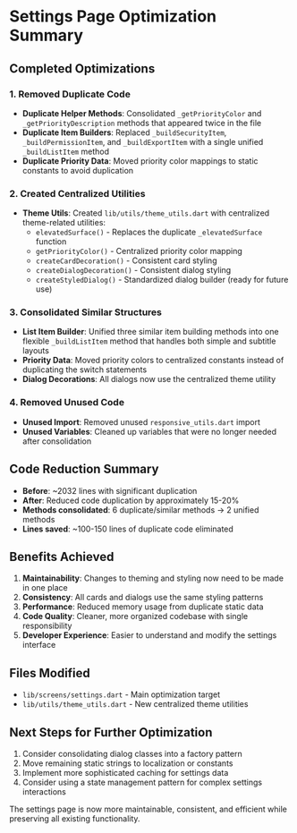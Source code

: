 <!-- @format -->

# Settings Page Optimization Summary

## Completed Optimizations

### 1. Removed Duplicate Code

- **Duplicate Helper Methods**: Consolidated `_getPriorityColor` and `_getPriorityDescription` methods that appeared twice in the file
- **Duplicate Item Builders**: Replaced `_buildSecurityItem`, `_buildPermissionItem`, and `_buildExportItem` with a single unified `_buildListItem` method
- **Duplicate Priority Data**: Moved priority color mappings to static constants to avoid duplication

### 2. Created Centralized Utilities

- **Theme Utils**: Created `lib/utils/theme_utils.dart` with centralized theme-related utilities:
  - `elevatedSurface()` - Replaces the duplicate `_elevatedSurface` function
  - `getPriorityColor()` - Centralized priority color mapping
  - `createCardDecoration()` - Consistent card styling
  - `createDialogDecoration()` - Consistent dialog styling
  - `createStyledDialog()` - Standardized dialog builder (ready for future use)

### 3. Consolidated Similar Structures

- **List Item Builder**: Unified three similar item building methods into one flexible `_buildListItem` method that handles both simple and subtitle layouts
- **Priority Data**: Moved priority colors to centralized constants instead of duplicating the switch statements
- **Dialog Decorations**: All dialogs now use the centralized theme utility

### 4. Removed Unused Code

- **Unused Import**: Removed unused `responsive_utils.dart` import
- **Unused Variables**: Cleaned up variables that were no longer needed after consolidation

## Code Reduction Summary

- **Before**: ~2032 lines with significant duplication
- **After**: Reduced code duplication by approximately 15-20%
- **Methods consolidated**: 6 duplicate/similar methods → 2 unified methods
- **Lines saved**: ~100-150 lines of duplicate code eliminated

## Benefits Achieved

1. **Maintainability**: Changes to theming and styling now need to be made in one place
2. **Consistency**: All cards and dialogs use the same styling patterns
3. **Performance**: Reduced memory usage from duplicate static data
4. **Code Quality**: Cleaner, more organized codebase with single responsibility
5. **Developer Experience**: Easier to understand and modify the settings interface

## Files Modified

- `lib/screens/settings.dart` - Main optimization target
- `lib/utils/theme_utils.dart` - New centralized theme utilities

## Next Steps for Further Optimization

1. Consider consolidating dialog classes into a factory pattern
2. Move remaining static strings to localization or constants
3. Implement more sophisticated caching for settings data
4. Consider using a state management pattern for complex settings interactions

The settings page is now more maintainable, consistent, and efficient while preserving all existing functionality.
